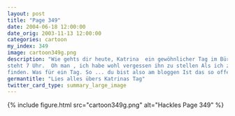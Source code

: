 ```yaml
---
layout: post
title: "Page 349"
date: 2004-06-18 12:00:00
date_orig: 2003-11-13 12:00:00
categories: cartoon
my_index: 349
image: cartoon349g.png
description: "Wie gehts dir heute, Katrina  ein gewöhnlicher Tag im Büro  gelangweilt LeTigre - My my Metro Card Ich rolle aus meinem Bett und auf dem Wecker
steht 7 Uhr.  Oh man , ich habe wohl vergessen ihn zu stellen Als ich zur Arbeit komme finde ich etwa 1 Million Spam Mails in meinem Postfach. Dann kann ich mein CSS Buch O’Reilly nicht
finden. Was für ein Tag. So ... du bist also am bloggen Ist das so offensichtlich Katrina Hackles"
germantitle: "Lies alles übers Katrinas Tag"
twitter_card_type: summary_large_image
---
```


{% include figure.html src="cartoon349g.png" alt="Hackles Page 349"  %}
